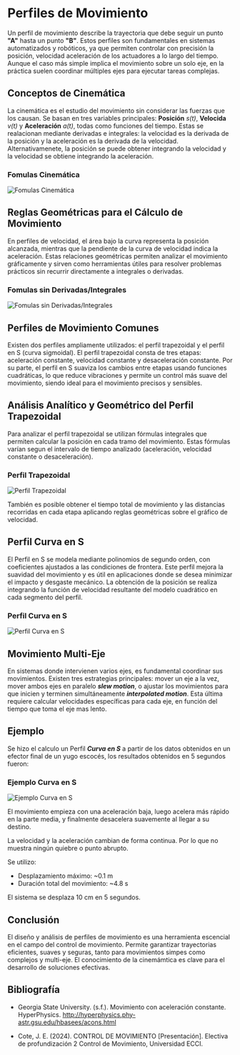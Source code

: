 # Perfiles de Movimiento 

Un perfil de movimiento describe la trayectoria que debe seguir un punto **"A"** hasta un punto **"B"**. Estos perfiles son fundamentales en sistemas automatizados y robóticos, ya que permiten controlar con precisión la posición, velocidad aceleración de los actuadores a lo largo del tiempo. Aunque el caso más simple implica el movimiento sobre un solo eje, en la práctica suelen coordinar múltiples ejes para ejecutar tareas complejas.

## Conceptos de Cinemática

La cinemática es el estudio del movimiento sin considerar las fuerzas que los causan. Se basan en tres variables principales: **Posición** *s(t)*, **Velocida** *v(t)* y **Aceleración** *a(t)*, todas como funciones del tiempo. Estas se realacionan mediante derivadas e integrales: la velocidad es la derivada de la posición y la aceleración es la derivada de la velocidad. Alternativamenete, la posición se puede obtener integrando la velocidad y la velocidad se obtiene integrando la aceleración.

### Fomulas Cinemática
![Fomulas Cinemática](/Imagenes/Formulas.png)

## Reglas Geométricas para el Cálculo de Movimiento

En perfiles de velocidad, el área bajo la curva representa la posición alcanzada, mientras que la pendiente de la curva de velocidad indica la aceleración. Estas relaciones geométricas permiten analizar el movimiento gráficamente y sirven como herramientas útiles para resolver problemas prácticos sin recurrir directamente a integrales o derivadas.

### Fomulas sin Derivadas/Integrales
![Fomulas sin Derivadas/Integrales](/Imagenes/ReglasGeometricas1.png)

## Perfiles de Movimiento Comunes

Existen dos perfiles ampliamente utilizados: el perfil trapezoidal y el perfil en S (curva sigmoidal). El perfil trapezoidal consta de tres etapas: aceleración constante, velocidad constante y desaceleración constante. Por su parte, el perfil en S suaviza los cambios entre etapas usando funciones cuadráticas, lo que reduce vibraciones y permite un control más suave del movimiento, siendo ideal para el movimiento precisos y sensibles.

## Análisis Analítico y Geométrico del Perfil Trapezoidal

Para analizar el perfil trapezoidal se utilizan fórmulas integrales que permiten calcular la posición en cada tramo del movimiento. Estas fórmulas varían segun el intervalo de tiempo analizado (aceleración, velocidad constante o desaceleración).

### Perfil Trapezoidal
![Perfil Trapezoidal](/Imagenes/PerfilTrapezoidal.png)

 También es posible obtener el tiempo total de movimiento y las distancias recorridas en cada etapa aplicando reglas geométricas sobre el gráfico de velocidad.

 ## Perfil Curva en S 

 El Perfil en S se modela mediante polinomios de segundo orden, con coeficientes ajustados a las condiciones de frontera. Este perfil mejora la suavidad del movimiento y es útil en aplicaciones donde se desea minimizar el impacto y desgaste mecánico. La obtención de la posición se realiza integrando la función de velocidad resultante del modelo cuadrático en cada segmento del perfil.

 ### Perfil Curva en S
 ![Perfil Curva en S](/Imagenes/PerfilCurvaS.png)

 ## Movimiento Multi-Eje

 En sistemas donde intervienen varios ejes, es fundamental coordinar sus movimientos. Existen tres estrategias principales: mover un eje a la vez, mover ambos ejes en paralelo ***slew motion***, o ajustar los movimientos para que inicien y terminen simultáneamente ***interpolated motion***. Esta última requiere calcular velocidades específicas para cada eje, en función del tiempo que toma el eje mas lento.

## Ejemplo

Se hizo el calculo un Perfil ***Curva en S*** a partir de los datos obtenidos en un efector final de un yugo escocés, los resultados obtenidos en 5 segundos fueron:

### Ejemplo Curva en S
![Ejemplo Curva en S](/Imagenes/ejemploCurvaS.png)

El movimiento empieza con una aceleración baja, luego acelera más rápido en la parte media, y finalmente desacelera suavemente al llegar a su destino.

La velocidad y la aceleración cambian de forma continua. Por lo que no muestra ningún quiebre o punto abrupto.

Se utilizo:
+ Desplazamiento máximo: ~0.1 m
+ Duración total del movimiento: ~4.8 s

El sistema se desplaza 10 cm en 5 segundos.


 ## Conclusión 

 El diseño y análisis de perfiles de movimiento es una herramienta escencial en el campo del control de movimiento. Permite garantizar trayectorias eficientes, suaves y seguras, tanto para movimientos simpes como complejos y multi-eje. El conocimiento de la cinemámtica es clave para el desarrollo de soluciones efectivas.
 

 ## Bibliografía

 + Georgia State University. (s.f.). Movimiento con aceleración constante. HyperPhysics. 
 http://hyperphysics.phy-astr.gsu.edu/hbasees/acons.html

 + Cote, J. E. (2024). CONTROL DE
MOVIMIENTO [Presentación]. Electiva de profundización 2 Control de Movimiento, Universidad ECCI.